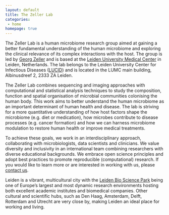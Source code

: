 ```yaml
---
layout: default
title: The Zeller Lab
categories:
 - home
homepage: true
---
```

The Zeller Lab is a human microbiome research group aimed at gaining a better fundamental understanding of the human microbiome and exploring the clinical relevance of its complex interactions with the host. The group is led by [Georg Zeller](./team/zeller-georg) and is based at the [Leiden University Medical Center](https://www.lumc.nl/) in Leiden, Netherlands. The lab belongs to the Leiden University Center for Infectious Diseases ([LUCID](https://www.lumc.nl/patientenzorg/poliklinieken-verpleegafdelingen-en-expertise-centra/expertisecentra/leiden-university-center-for-infectious-diseases-lucid/)) and is located in the LUMC main building, Albinusdreef 2, 2333 ZA Leiden.

The Zeller Lab combines sequencing and imaging approaches with computational and statistical analysis techniques to study the composition, function and spatial organisation of microbial communities colonising the human body. This work aims to better understand the human microbiome as an important determinant of human health and disease. The lab is striving for a more quantitative understanding of how host factors shape the microbiome (e.g. diet or medication), how microbes contribute to disease processes (e.g. cancer formation) and how we can harness microbiome modulation to restore human health or improve medical treatments.

To achieve these goals, we work in an interdisciplinary approach, collaborating with microbiologists, data scientists and clinicians. We value diversity and inclusivity in an international team combining researchers with diverse educational backgrounds. We embrace open science principles and adopt best practices to promote reproducible (computational) research. If you would like to learn more or are interested in working with us, please [contact us](./contact.html).

Leiden is a vibrant, multicultural city with the [Leiden Bio Science Park](https://leidenbiosciencepark.nl/) being one of Europe’s largest and most dynamic research environments hosting both excellent academic institutes and biomedical companies. Other cultural and scientific hubs, such as Den Haag, Amsterdam, Delft, Rotterdam and Utrecht are very close by, making Leiden an ideal place for working and living.
